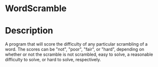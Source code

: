 # WordScramble
# Description
A program that will score the difficulty of any particular scrambling of a word. The scores can be "not", "poor", "fair", or "hard", depending on whether or not the scramble is not scrambled, easy to solve, a reasonable difficulty to solve, or hard to solve, respectively.
